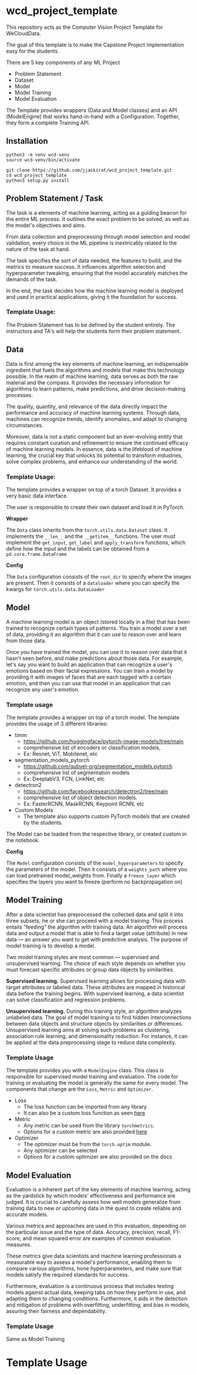 # wcd_project_template
This repository acts as the Computer Vision Project Template for WeCloudData.

The goal of this template is to make the Capstone Project implementation easy for the students. 

There are 5 key components of any ML Project
- Problem Statement
- Dataset
- Model
- Model Training
- Model Evaluation

The Template provides wrappers (Data and Model classes) and an API (ModelEngine) that works hand-in-hand with a Configuration. Together, they form a complete Training API.

## Installation
```
python3 -m venv wcd-venv
source wcd-venv/bin/activate

git clone https://github.com/jjaskirat/wcd_project_template.git
cd wcd_project_template
python3 setup.py install
```

## Problem Statement / Task
The task is a elements of machine learning, acting as a guiding beacon for the entire ML process. It outlines the exact problem to be solved, as well as the model's objectives and aims. 

From data collection and preprocessing through model selection and model validation, every choice in the ML pipeline is inextricably related to the nature of the task at hand. 

The task specifies the sort of data needed, the features to build, and the metrics to measure success. It influences algorithm selection and hyperparameter tweaking, ensuring that the model accurately matches the demands of the task. 

In the end, the task decides how the machine learning model is deployed and used in practical applications, giving it the foundation for success.

### Template Usage:
The Problem Statement has to be defined by the student entirely. The instructors and TA's will help the students form their problem statement.

## Data
Data is first among the key elements of machine learning, an indispensable ingredient that fuels the algorithms and models that make this technology possible. In the realm of machine learning, data serves as both the raw material and the compass. It provides the necessary information for algorithms to learn patterns, make predictions, and drive decision-making processes. 

The quality, quantity, and relevance of the data directly impact the performance and accuracy of machine learning systems. Through data, machines can recognize trends, identify anomalies, and adapt to changing circumstances. 

Moreover, data is not a static component but an ever-evolving entity that requires constant curation and refinement to ensure the continued efficacy of machine learning models. In essence, data is the lifeblood of machine learning, the crucial key that unlocks its potential to transform industries, solve complex problems, and enhance our understanding of the world.

### Template Usage:
The template provides a wrapper on top of a torch Dataset. It provides a very basic data interface.

The user is responsible to create their own dataset and load it in PyTorch.

**Wrapper**

The `Data` class inherits from the `torch.utils.data.Dataset` class. It implements the `__len__` and the `__getitem__` functions. The user must implement the `get_input`, `get_label` and `apply_transform` functions, which define how the input and the labels can be obtained from a `pd.core.frame.DataFrame`

**Config**

The `Data` configuration consists of the `root_dir` to specify where the images are present. Then it consists of a `dataloader` where you can specify the kwargs for `torch.utils.data.DataLoader`

## Model
A machine learning model is an object (stored locally in a file) that has been trained to recognize certain types of patterns. You train a model over a set of data, providing it an algorithm that it can use to reason over and learn from those data.

Once you have trained the model, you can use it to reason over data that it hasn't seen before, and make predictions about those data. For example, let's say you want to build an application that can recognize a user's emotions based on their facial expressions. You can train a model by providing it with images of faces that are each tagged with a certain emotion, and then you can use that model in an application that can recognize any user's emotion.

### Template usage
The template provides a wrapper on top of a torch model. The template provides the usage of 3 different libraries: 
- timm
    - https://github.com/huggingface/pytorch-image-models/tree/main
    - comprehensive list of encoders or classification models,
    - Ex: Resnet, ViT, Mobilenet, etc
- segmentation_models_pytorch 
    - https://github.com/qubvel-org/segmentation_models.pytorch
    - comprehensive list of segmentation models
    - Ex: DeeplabV3, FCN, LinkNet, etc
- detectron2
    - https://github.com/facebookresearch/detectron2/tree/main
    - comprehensive list of object detection models.
    - Ex: FasterRCNN, MaskRCNN, Keypoint RCNN, etc
- Custom Models
    - The template also supports custom PyTorch models that are created by the students.

The Model can be loaded from the respective library, or created custom in the notebook.

**Config**

The `Model` configuration consists of the `model_hyperparameters` to specify the parameters of the model. Then it consists of a `weights_path` where you can load pretrained model_weights from. Finally a `freeze_layer` which specifies the layers you want to freeze (perform no backpropagation on)

## Model Training
After a data scientist has preprocessed the collected data and split it into three subsets, he or she can proceed with a model training. This process entails “feeding” the algorithm with training data. An algorithm will process data and output a model that is able to find a target value (attribute) in new data — an answer you want to get with predictive analysis. The purpose of model training is to develop a model.

Two model training styles are most common — supervised and unsupervised learning. The choice of each style depends on whether you must forecast specific attributes or group data objects by similarities.

**Supervised learning.** Supervised learning allows for processing data with target attributes or labeled data. These attributes are mapped in historical data before the training begins. With supervised learning, a data scientist can solve classification and regression problems.

**Unsupervised learning.** During this training style, an algorithm analyzes unlabeled data. The goal of model training is to find hidden interconnections between data objects and structure objects by similarities or differences. Unsupervised learning aims at solving such problems as clustering, association rule learning, and dimensionality reduction. For instance, it can be applied at the data preprocessing stage to reduce data complexity.

### Template Usage
The template provides you with a `ModelEngine` class. This class is responsible for supervised model training and evaluation. The code for training or evaluating the model is generally the same for every model. The components that change are the `Loss`, `Metric` and `Optimizer`.
- Loss
    - The loss function can be imported from any library
    - It can also be a custom loss function as seen [here](https://discuss.pytorch.org/t/custom-loss-functions/29387/2)
- Metric
    - Any metric can be used from the library `torchmetrics`.
    - Options for a custom metric are also provided [here](https://lightning.ai/docs/torchmetrics/stable/pages/implement.html)
- Optimizer
    - The optimizer must be from the `torch.optim` module.
    - Any optimizer can be selected
    - Options for a custom optimizer are also provided on the docs

## Model Evaluation
Evaluation is a inherent part of the key elements of machine learning, acting as the yardstick by which models' effectiveness and performance are judged. It is crucial to carefully assess how well models generalize from training data to new or upcoming data in the quest to create reliable and accurate models. 

Various metrics and approaches are used in this evaluation, depending on the particular issue and the type of data. Accuracy, precision, recall, F1-score, and mean squared error are examples of common evaluation measures. 

These metrics give data scientists and machine learning professionals a measurable way to assess a model's performance, enabling them to compare various algorithms, hone hyperparameters, and make sure that models satisfy the required standards for success.

Furthermore, evaluation is a continuous process that includes testing models against actual data, keeping tabs on how they perform in use, and adapting them to changing conditions. Furthermore, it aids in the detection and mitigation of problems with overfitting, underfitting, and bias in models, assuring their fairness and dependability.

### Template Usage
Same as Model Training


# Template Usage


